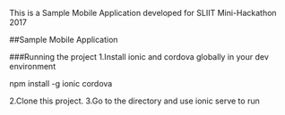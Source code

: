 This is a Sample Mobile Application developed for SLIIT Mini-Hackathon 2017

##Sample Mobile Application

###Running the project
1.Install ionic and cordova globally in your dev environment

npm install -g ionic cordova 

2.Clone this project.
3.Go to the directory and use ionic serve to run
